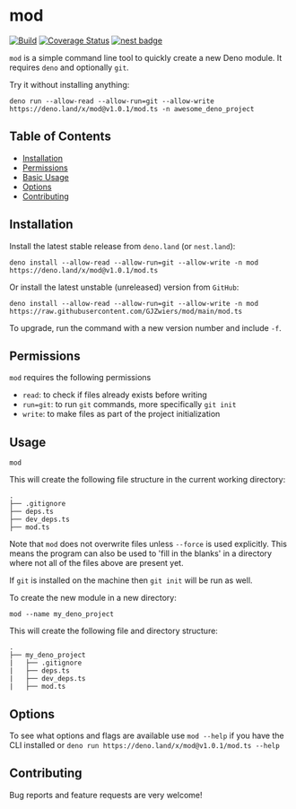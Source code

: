 # mod

[![Build](https://github.com/GJZwiers/mod/actions/workflows/build.yaml/badge.svg)](https://github.com/GJZwiers/mod/actions/workflows/build.yaml)
[![Coverage Status](https://coveralls.io/repos/github/GJZwiers/mod/badge.svg?branch=main)](https://coveralls.io/github/GJZwiers/mod?branch=main)
[![nest badge](https://nest.land/badge.svg)](https://nest.land/package/mod)

`mod` is a simple command line tool to quickly create a new Deno module. It
requires `deno` and optionally `git`.

Try it without installing anything:

```
deno run --allow-read --allow-run=git --allow-write https://deno.land/x/mod@v1.0.1/mod.ts -n awesome_deno_project
```

## Table of Contents

- [Installation](#installation)
- [Permissions](#permissions)
- [Basic Usage](#basic-usage)
- [Options](#options)
- [Contributing](#contributing)

## Installation

Install the latest stable release from `deno.land` (or `nest.land`):

```
deno install --allow-read --allow-run=git --allow-write -n mod https://deno.land/x/mod@v1.0.1/mod.ts
```

Or install the latest unstable (unreleased) version from `GitHub`:

```
deno install --allow-read --allow-run=git --allow-write -n mod https://raw.githubusercontent.com/GJZwiers/mod/main/mod.ts
```

To upgrade, run the command with a new version number and include `-f`.

## Permissions

`mod` requires the following permissions

- `read`: to check if files already exists before writing
- `run=git`: to run `git` commands, more specifically `git init`
- `write`: to make files as part of the project initialization

## Usage

```
mod
```

This will create the following file structure in the current working directory:

```
.
├── .gitignore
├── deps.ts
├── dev_deps.ts
├── mod.ts
```

Note that `mod` does not overwrite files unless `--force` is used explicitly.
This means the program can also be used to 'fill in the blanks' in a directory
where not all of the files above are present yet.

If `git` is installed on the machine then `git init` will be run as well.

To create the new module in a new directory:

```
mod --name my_deno_project
```

This will create the following file and directory structure:

```
.
├── my_deno_project
|   ├── .gitignore
|   ├── deps.ts
|   ├── dev_deps.ts
|   ├── mod.ts
```

## Options

To see what options and flags are available use `mod --help` if you have the CLI
installed or `deno run https://deno.land/x/mod@v1.0.1/mod.ts --help`

## Contributing

Bug reports and feature requests are very welcome!
